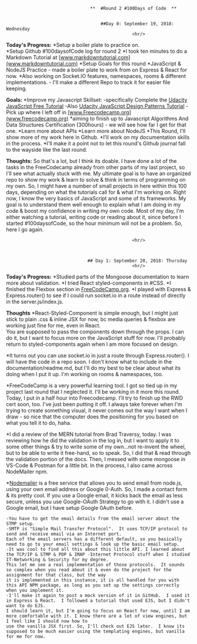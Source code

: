                                     **  #Round 2 #100Days of Code  **
                                      
                                  
                                        ##Day 0: September 19, 2018: Wednesday
                                                    <hr/>
                                        
 <strong>Today's Progress:</strong>
 *Setup a boiler plate to practice on.  
 *Setup Github #100daysofCode log for round 2
 *I took ten minutes to do a Markdown Tutorial at [www.markdowntutorial.com](www.markdowntutorial.com)
 *Setup Goals for this round
 *JavaScript & NodeJS Practice - made a boiler plate to work from on Express & React for now. 
 *Also working on Socket.IO features, namespaces, rooms & different implementations. 
    - I'll make a different Repo to track it for easier file keeping.  
 
 <strong>Goals:</strong>
 *Improve my Javascript Skillset: 
      -specifically Complete the [Udacity JavaScript Free Tutorial](https://www.udacity.com/course/intro-to-javascript--ud803) 
      -Also [Udacity JavaScript Design Patterns Tutorial](https://www.udacity.com/course/javascript-design-patterns--ud989)
      -Pick up where I left off in [www.Freecodecamp.org](www.freecodecamp.org) 
        *aiming to finish up to Javascript Algorithms And Data Structures Certification (300hours) - we will see how far I get for that one.
 *Learn more about APIs
 *Learn more about NodeJS
 *This Round, I'll show more of my work here in Github.
 *I'll work on my documentation skills in the process.
 *I'll make it a point not to let this round's Github journal fall to the wayside like the last round.  
 
 
 <strong>Thoughts:</strong>
      So that's a lot, but I think its doable.  I have done a lot of the tasks in the FreeCodecamp already from other parts of my last project, 
      so I'll see what actually stuck with me. My ultimate goal is to have an organized repo to show my work & learn to solve & think in terms of
      programming on my own.  So, I might have a number of small projects in here within this 100 days, depending on what the tutorials call for & 
      what I'm working on.  Right now, I know the very basics of JavaScript and some of its frameworks.  My goal is to understand them well enough 
      to explain what I am doing in my code & boost my confidence in writing my own code. Most of my  day, I'm either watching a tutorial, writing 
      code or reading about it, since before I started #100daysofCode, so the hour minimum will not be a problem. So, here I go again. 
      
                                                    <hr/> 
 
 
 
                                   ## Day 1: September 20, 2018: Thursday
                                                    <hr/>
 
  <strong>Today's Progress:</strong>
  *Studied parts of the Mongoose documentation to learn more about validation.
  *I tried React styled-components in #CSS.
  *I finished the Flexbox section in [FreeCodeCamp.org](www.freecodecamp.org).
  *I played with Express & Express.router() to see if I could run socket.io in a route instead of directly in the server.js/index.js.
  
  <strong>Thoughts</strong>
  *React-Styled-Component is simple enough, but I might just stick to plain .css & inline JSX for now, bc media queries & flexbox are working just fine for me, even in React.  
  You are supposed to pass the components down through the props.  I can do it, but I want to focus more on the JavaScript stuff for now.  I'll probably return to
  styled-components again when I am more focused on design.  
  
  *It turns out you can use socket.io in just a route through Express.router().  I will have the code in a repo soon.  I don't know what to include in the 
  documentation/readme.md, but I'll do my best to be clear about what its doing when I put it up. I'm working on rooms & namespaces, too. 
  
  *FreeCodeCamp is a very powerful learning tool.  I got so tied up in my project last round that I neglected it.  I'll be working in it more this round.  
  Today, I put in a half hour into Freecodecamp.  I'll try to finish up the RWD cert soon, too.  I've just been putting it off.  I always take forever when I'm trying to 
  create something visual, it never comes out the way I want when I draw - so nice that the computer does the positioning for you based on 
  what you tell it to do, haha.
  
  *I did a review of the MERN tutorial from Brad Traversy, today.  I was reviewing how he did the validation in the log in, but I want to apply it to some
  other things & try to write some of my own...not re-invent the wheel, but to be able to write it free-hand, so to speak.  So, I did that & read through the 
  validation portion of the docs.  Then, I messed with some mongoose in VS-Code & Postman for a little bit.  In the process, I also came across NodeMailer npm.  
  
  *[Nodemailer](https://nodemailer.com/about/) is a free service that allows you to send email from node.js, using your own email address or Google 0-Auth. 
  So, I made a contact form & its pretty cool.  If you use a Google email, it kicks back the email as less secure, unless you use Google-OAuth
  Strategy to go with it.  I didn't use a Google email, but I have setup Google 0Auth before.
  
    -You have to get the email details from the email server about the STMP setup.  
    -SMTP is "Simple Mail Transfer Protocol".  It uses TCP/IP protocol to send and receive email via an Internet port.  
    Each of the email servers has a different default, so you basically need to go to your email settings & look up the basic email setup. 
    -It was cool to find all this about this little API. I learned about the TCP/IP & STMP & POP & IMAP -Internet Protocol stuff when I studied IT-Networking & Security for my degree.
    This let me see a real implementation of those protocols.  It sounds so complex when you read about it & even do the project for the assignment for that class, but the way
    it is implemented in this instance, it is all handled for you with this API NPM package, as long as you set up the settings correctly when you implement it. 
    -I'll make it again to post a mock version of it in GitHub.  I used it in Express & React.  I followed a tutorial that used EJS, but I didn't want to do EJS.  
    I should learn it, but I'm going to focus on React for now, until I am more comfortable with it. I know there are a lot of view engines, but I feel like I should now how to 
    use the vanilla JSX first. So, I'll check out EJS later.  I know its supposed to be much easier using the templating engines, but vanilla for me for now. 
    
    
     
    
    
 
 
